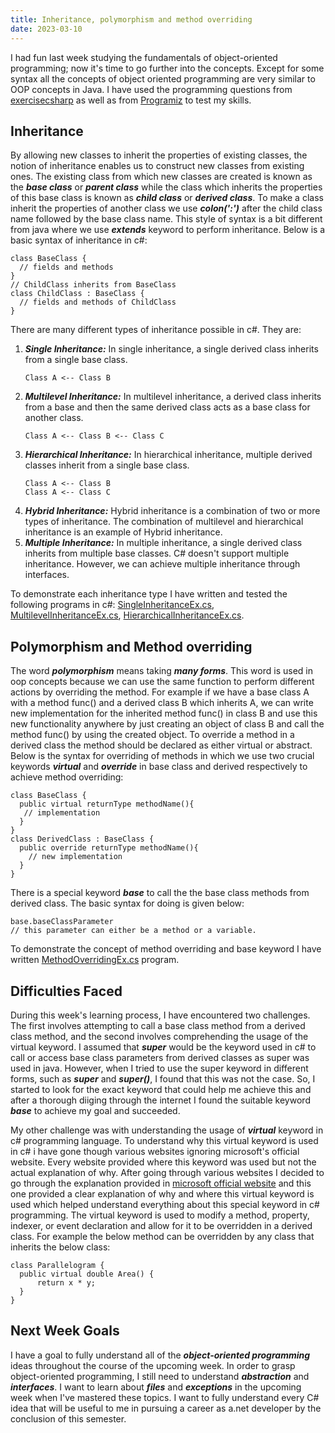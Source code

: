 ```yaml
---
title: Inheritance, polymorphism and method overriding
date: 2023-03-10
---
```


I had fun last week studying the fundamentals of object-oriented programming; now it's time to go further into the concepts. Except for some syntax all the concepts of object oriented programming are very similar to OOP concepts in Java. I have used the programming questions from <a href="https://www.exercisescsharp.com/oop/">exercisecsharp</a> as well as from <a href="https://www.programiz.com/csharp-programming/inheritance">Programiz</a> to test my skills.

<h2>Inheritance</h2>

By allowing new classes to inherit the properties of existing classes, the notion of inheritance enables us to construct new classes from existing ones. The existing class from which new classes are created is known as the ***base class*** or ***parent class*** while the class which inherits the properties of this base class is known as ***child class*** or ***derived class***.
To make a class inherit the properties of another class we use ***colon(':')***  after the child class name followed by the base class name. This style of syntax is a bit different from java where we use ***extends*** keyword to perform inheritance. Below is a basic syntax of inheritance in c#:

```
class BaseClass {  
  // fields and methods
} 
// ChildClass inherits from BaseClass
class ChildClass : BaseClass { 
  // fields and methods of ChildClass 
}
```

There are many different types of inheritance possible in c#. They are:
1. ***Single Inheritance:*** In single inheritance, a single derived class inherits from a single base class.
   ```
   Class A <-- Class B
   ```
2. ***Multilevel Inheritance:*** In multilevel inheritance, a derived class inherits from a base and then the same derived class acts as a base class for another class.
   ```
   Class A <-- Class B <-- Class C
   ```
3. ***Hierarchical Inheritance:*** In hierarchical inheritance, multiple derived classes inherit from a single base class.
   ```
   Class A <-- Class B
   Class A <-- Class C
   ```
4. ***Hybrid Inheritance:*** Hybrid inheritance is a combination of two or more types of inheritance. The combination of multilevel and hierarchical inheritance is an example of Hybrid inheritance.
5. ***Multiple Inheritance:*** In multiple inheritance, a single derived class inherits from multiple base classes. C# doesn't support multiple inheritance. However, we can achieve multiple inheritance through interfaces.

To demonstrate each inheritance type I have written and tested the following programs in c#: <a href="https://github.com/sreenivas98/Learning_Journey/blob/main/CodePractice/OOP/SingleInheritanceEx.cs">SingleInheritanceEx.cs</a>, <a href="https://github.com/sreenivas98/Learning_Journey/blob/main/CodePractice/OOP/MultilevelInheritanceEx.cs">MultilevelInheritanceEx.cs</a>, <a href="https://github.com/sreenivas98/Learning_Journey/blob/main/CodePractice/OOP/HierarchialInheritanceEx.cs">HierarchicalInheritanceEx.cs</a>.

<h2>Polymorphism and Method overriding</h2>

The word ***polymorphism*** means taking ***many forms***. This word is used in oop concepts because we can use the same function to perform different actions by overriding the method. For example if we have a base class A with a method func() and a derived class B which inherits A, we can write new implementation for the inherited method func() in class B and use this new functionality anywhere by just creating an object of class B and call the method func() by using the created object. To override a method in a derived class the method should be declared as either virtual or abstract. Below is the syntax for overriding of methods in which we use two crucial keywords ***virtual*** and ***override*** in base class and derived respectively to achieve method overriding:

```
class BaseClass {
  public virtual returnType methodName(){
   // implementation
  }
}
class DerivedClass : BaseClass {
  public override returnType methodName(){
    // new implementation  
  }
}
```

There is a special keyword ***base*** to call the the base class methods from derived class. The basic syntax for doing is given below:

```
base.baseClassParameter 
// this parameter can either be a method or a variable.
```

To demonstrate the concept of method overriding and base keyword I have written <a href="https://github.com/sreenivas98/Learning_Journey/blob/main/CodePractice/OOP/MethodOverridingEx.cs">MethodOverridingEx.cs</a> program.

<h2>Difficulties Faced</h2>

During this week's learning process, I have encountered two challenges. The first involves attempting to call a base class method from a derived class method, and the second involves comprehending the usage of the virtual keyword. I assumed that ***super*** would be the keyword used in c# to call or access base class parameters from derived classes as super was used in java. However, when I tried to use the super keyword in different forms, such as ***super*** and ***super()***, I found that this was not the case. So, I started to look for the exact keyword that could help me achieve this and after a thorough diiging through the internet I found the suitable keyword ***base*** to achieve my goal and succeeded. 

My other challenge was with understanding the usage of ***virtual*** keyword in c# programming language. To understand why this virtual keyword is used in c# i have gone though various websites ignoring microsoft's official website. Every website provided where this keyword was used but not the actual explanation of why. After going through various websites I decided to go through the explanation provided in <a href="https://learn.microsoft.com/en-us/dotnet/csharp/language-reference/keywords/virtual">microsoft official website</a> and this one provided a clear explanation of why and where this virtual keyword is used which helped understand everything about this special keyword in c# programming. The virtual keyword is used to modify a method, property, indexer, or event declaration and allow for it to be overridden in a derived class. For example the below method can be overridden by any class that inherits the below class:
```
class Parallelogram {
  public virtual double Area() {
      return x * y;
  }
}
```
<h2>Next Week Goals</h2>

I have a goal to fully understand all of the ***object-oriented programming*** ideas throughout the course of the upcoming week. In order to grasp object-oriented programming, I still need to understand ***abstraction*** and ***interfaces***. I want to learn about ***files*** and ***exceptions*** in the upcoming week when I've mastered these topics. I want to fully understand every C# idea that will be useful to me in pursuing a career as a.net developer by the conclusion of this semester.


